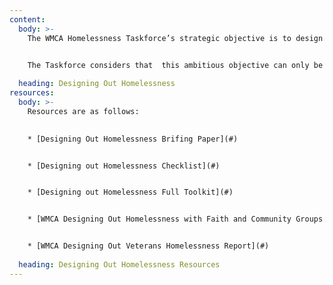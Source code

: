```yaml
---
content:
  body: >-
    The WMCA Homelessness Taskforce’s strategic objective is to design out homelessness,  in all its forms, and to promote sustainable and meaningful INclusion for all citizens.

    
    The Taskforce considers that  this ambitious objective can only be achieved through a shared cross sectoral approach to tackling structural inequalities focussing on how service systems respond to people’s needs and how service systems inter-relate with each other.

  heading: Designing Out Homelessness
resources:
  body: >-
    Resources are as follows: 
    

    * [Designing Out Homelessness Brifing Paper](#)


    * [Designing out Homelessness Checklist](#)


    * [Designing out Homelessness Full Toolkit](#)


    * [WMCA Designing Out Homelessness with Faith and Community Groups Booklet](#)


    * [WMCA Designing Out Veterans Homelessness Report](#)
    
  heading: Designing Out Homelessness Resources
---
```

